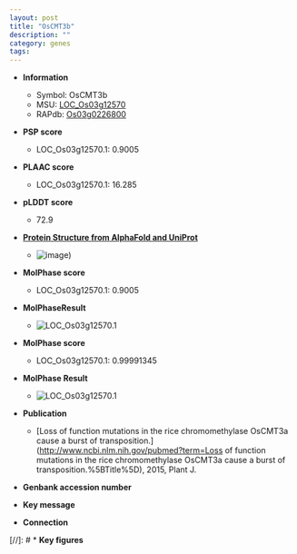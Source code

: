 ```yaml
---
layout: post
title: "OsCMT3b"
description: ""
category: genes
tags: 
---
```


* **Information**  
    + Symbol: OsCMT3b  
    + MSU: [LOC_Os03g12570](http://rice.plantbiology.msu.edu/cgi-bin/ORF_infopage.cgi?orf=LOC_Os03g12570)  
    + RAPdb: [Os03g0226800](http://rapdb.dna.affrc.go.jp/viewer/gbrowse_details/irgsp1?name=Os03g0226800)  

* **PSP score**  
    + LOC_Os03g12570.1: 0.9005 

* **PLAAC score**  
    + LOC_Os03g12570.1: 16.285 

* **pLDDT score**
    + 72.9

* **[Protein Structure from AlphaFold and UniProt](https://www.uniprot.org/uniprotkb/A0A0P0VUY4/entry#structure)**
    + ![image](https://ricepsp.github.io/images/A/AF-A0A0P0VUY4-F1.png))

* **MolPhase score**
    + LOC_Os03g12570.1: 0.9005

* **MolPhaseResult**
    + ![LOC_Os03g12570.1](https://ricepsp.github.io/pictures/LOC_Os03g/LOC_Os03g12570.1.png)

* **MolPhase score**
    + LOC_Os03g12570.1: 0.99991345

* **MolPhase Result**
    + ![LOC_Os03g12570.1](https://304243504.github.io/Pictures/LOC_Os03g/LOC_Os03g12570.1.png)

* **Publication**  
    + [Loss of function mutations in the rice chromomethylase OsCMT3a cause a burst of transposition.](http://www.ncbi.nlm.nih.gov/pubmed?term=Loss of function mutations in the rice chromomethylase OsCMT3a cause a burst of transposition.%5BTitle%5D), 2015, Plant J.

* **Genbank accession number**  

* **Key message**  

* **Connection**  

[//]: # * **Key figures**  


